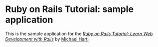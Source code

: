 # Ruby on Rails Tutorial: sample application

This is the sample application for the [*Ruby on Rails Tutorial: Learn Web Development with Rails*](http://www.railstutorial.org/)
by [Michael Hartl](http://www.michaelhartl.com)
